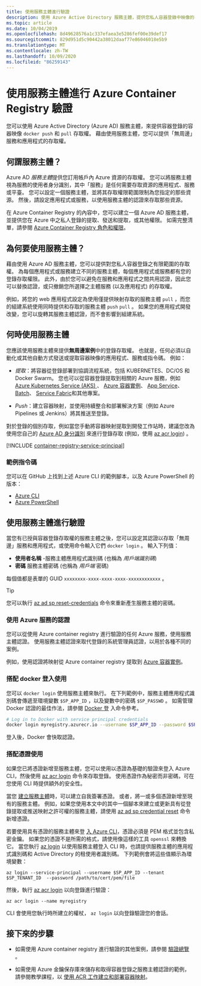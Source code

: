 ```yaml
---
title: 使用服務主體進行驗證
description: 使用 Azure Active Directory 服務主體，提供您私人容器登錄中映像的存取權。
ms.topic: article
ms.date: 10/04/2019
ms.openlocfilehash: 8d49628576a1c337efaea3e5286fef00e39def17
ms.sourcegitcommit: 829d951d5c90442a38012daaf77e86046018e5b9
ms.translationtype: MT
ms.contentlocale: zh-TW
ms.lasthandoff: 10/09/2020
ms.locfileid: "86259143"
---
```

# <a name="azure-container-registry-authentication-with-service-principals"></a>使用服務主體進行 Azure Container Registry 驗證

您可以使用 Azure Active Directory (Azure AD) 服務主體，來提供容器登錄的容器映像 `docker push` 和 `pull` 存取權。 藉由使用服務主體，您可以提供「無周邊」服務和應用程式的存取權。

## <a name="what-is-a-service-principal"></a>何謂服務主體？

Azure AD *服務主體*提供您訂用帳戶內 Azure 資源的存取權。 您可以將服務主體視為服務的使用者身分識別，其中「服務」是任何需要存取資源的應用程式、服務或平臺。 您可以設定一個服務主體，並將其存取權限範圍限制為您指定的那些資源。 然後，請設定應用程式或服務，以使用服務主體的認證來存取那些資源。

在 Azure Container Registry 的內容中，您可以建立一個 Azure AD 服務主體，並提供您在 Azure 中之私人登錄的提取、發送和提取，或其他權限。 如需完整清單，請參閱 [Azure Container Registry 角色和權限](container-registry-roles.md)。

## <a name="why-use-a-service-principal"></a>為何要使用服務主體？

藉由使用 Azure AD 服務主體，您可以提供對您私人容器登錄之有限範圍的存取權。 為每個應用程式或服務建立不同的服務主體，每個應用程式或服務都有您的登錄存取權限。 此外，由於您可以避免在服務和應用程式之間共用認證，因此您可以替換認證，或只撤銷您所選擇之主體服務 (以及應用程式) 的存取權。

例如，將您的 web 應用程式設定為使用僅提供映射存取的服務主體 `pull` ，而您的組建系統使用同時提供和存取的服務主體 `push` `pull` 。 如果您的應用程式開發改變，您可以旋轉其服務主體認證，而不會影響到組建系統。

## <a name="when-to-use-a-service-principal"></a>何時使用服務主體

您應該使用服務主體來提供**無周邊案例**中的登錄存取權。 也就是，任何必須以自動化或其他自動方式發送或提取容器映像的應用程式、服務或指令碼。 例如：

  * *提取*：將容器從登錄部署到協調流程系統，包括 KUBERNETES、DC/OS 和 Docker Swarm。 您也可以從容器登錄提取到相關的 Azure 服務，例如 [Azure Kubernetes Service (AKS) ](../aks/cluster-container-registry-integration.md)、 [Azure 容器實例](container-registry-auth-aci.md)、 [App Service](../app-service/index.yml)、 [Batch](../batch/index.yml)、 [Service Fabric](../service-fabric/index.yml)和其他專案。

  * *Push*：建立容器映射，並使用持續整合和部署解決方案（例如 Azure Pipelines 或 Jenkins）將其推送至登錄。

對於登錄的個別存取，例如當您手動將容器映射提取到開發工作站時，建議您改為使用您自己的 [Azure AD 身分識別](container-registry-authentication.md#individual-login-with-azure-ad) 來進行登錄存取 (例如，使用 [az acr login][az-acr-login]) 。

[!INCLUDE [container-registry-service-principal](../../includes/container-registry-service-principal.md)]

### <a name="sample-scripts"></a>範例指令碼

您可以在 GitHub 上找到上述 Azure CLI 的範例腳本，以及 Azure PowerShell 的版本：

* [Azure CLI][acr-scripts-cli]
* [Azure PowerShell][acr-scripts-psh]

## <a name="authenticate-with-the-service-principal"></a>使用服務主體進行驗證

當您有已授與容器登錄存取權的服務主體之後，您可以設定其認證以存取「無周邊」服務和應用程式，或使用命令輸入它們 `docker login` 。 輸入下列值：

* **使用者名稱** -服務主體應用程式識別碼 (也稱為 *用戶端識別碼*) 
* **密碼** 服務主體密碼 (也稱為 *用戶端* 密碼) 

每個值都是表單的 GUID `xxxxxxxx-xxxx-xxxx-xxxx-xxxxxxxxxxxx` 。 

> [!TIP]
> 您可以執行 [az ad sp reset-credentials](/cli/azure/ad/sp/credential#az-ad-sp-credential-reset) 命令來重新產生服務主體的密碼。
>

### <a name="use-credentials-with-azure-services"></a>使用 Azure 服務的認證

您可以從使用 Azure container registry 進行驗證的任何 Azure 服務，使用服務主體認證。  使用服務主體認證來取代登錄的系統管理員認證，以用於各種不同的案例。

例如，使用認證將映射從 Azure container registry 提取到 [Azure 容器實例](container-registry-auth-aci.md)。

### <a name="use-with-docker-login"></a>搭配 docker 登入使用

您可以 `docker login` 使用服務主體來執行。 在下列範例中，服務主體應用程式識別碼會傳遞至環境變數 `$SP_APP_ID` ，以及變數中的密碼 `$SP_PASSWD` 。 如需管理 Docker 認證的最佳作法，請參閱 [Docker 登](https://docs.docker.com/engine/reference/commandline/login/) 入命令參考。

```bash
# Log in to Docker with service principal credentials
docker login myregistry.azurecr.io --username $SP_APP_ID --password $SP_PASSWD
```

登入後，Docker 會快取認證。

### <a name="use-with-certificate"></a>搭配憑證使用

如果您已將憑證新增至服務主體，您可以使用以憑證為基礎的驗證來登入 Azure CLI，然後使用 [az acr login][az-acr-login] 命令來存取登錄。 使用憑證作為秘密而非密碼，可在您使用 CLI 時提供額外的安全性。 

當您 [建立服務主體](/cli/azure/create-an-azure-service-principal-azure-cli)時，可以建立自我簽署憑證。 或者，將一或多個憑證新增至現有的服務主體。 例如，如果您使用本文中的其中一個腳本來建立或更新具有從登錄提取或推送映射之許可權的服務主體，請使用 [az ad sp credential reset][az-ad-sp-credential-reset] 命令新增憑證。

若要使用具有憑證的服務主體來登 [入 Azure CLI](/cli/azure/authenticate-azure-cli#sign-in-with-a-service-principal)，憑證必須是 PEM 格式並包含私密金鑰。 如果您的憑證不是所需的格式，請使用像這樣的工具 `openssl` 來轉換它。 當您執行 [az login][az-login] 以使用服務主體登入 CLI 時，也請提供服務主體的應用程式識別碼和 Active Directory 的租使用者識別碼。 下列範例會將這些值顯示為環境變數：

```azurecli
az login --service-principal --username $SP_APP_ID --tenant $SP_TENANT_ID  --password /path/to/cert/pem/file
```

然後，執行 [az acr login][az-acr-login] 以向登錄進行驗證：

```azurecli
az acr login --name myregistry
```

CLI 會使用您執行時所建立的權杖， `az login` 以向登錄驗證您的會話。

## <a name="next-steps"></a>接下來的步驟

* 如需使用 Azure container registry 進行驗證的其他案例，請參閱 [驗證總覽](container-registry-authentication.md) 。

* 如需使用 Azure 金鑰保存庫來儲存和取得容器登錄之服務主體認證的範例，請參閱教學課程，以 [使用 ACR 工作建立和部署容器映射](container-registry-tutorial-quick-task.md)。

<!-- LINKS - External -->
[acr-scripts-cli]: https://github.com/Azure/azure-docs-cli-python-samples/tree/master/container-registry
[acr-scripts-psh]: https://github.com/Azure/azure-docs-powershell-samples/tree/master/container-registry

<!-- LINKS - Internal -->
[az-acr-login]: /cli/azure/acr#az-acr-login
[az-login]: /cli/azure/reference-index#az-login
[az-ad-sp-credential-reset]: /cli/azure/ad/sp/credential#az-ad-sp-credential-reset
